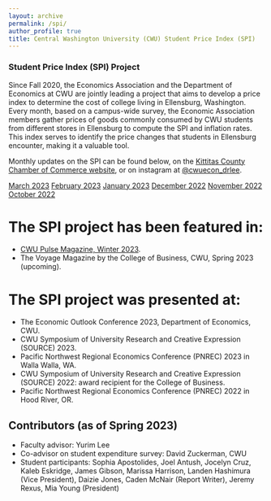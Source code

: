 ```yaml
---
layout: archive
permalink: /spi/
author_profile: true
title: Central Washington University (CWU) Student Price Index (SPI)
---
```


### Student Price Index (SPI) Project

Since Fall 2020, the Economics Association and the Department of Economics at CWU are jointly leading a project that aims to develop a price index to determine the cost of college living in Ellensburg, Washington. Every month, based on a campus-wide survey, the Economic Association members gather prices of goods commonly consumed by CWU students from different stores in Ellensburg to compute the SPI and inflation rates. This index serves to identify the price changes that students in Ellensburg encounter, making it a valuable tool.

Monthly updates on the SPI can be found below, on the [Kittitas County Chamber of Commerce website](https://www.kittitascountychamber.com/choose-kittitas-county/), or on instagram at [@cwuecon_drlee](https://www.instagram.com/cwuecon_drlee/). 

[March 2023](http://econ-ylee.github.io/files/March_2023_Monthly_SPI_update.pdf)
[February 2023](http://econ-ylee.github.io/files/February_2023_Monthly_SPI_update.pdf)
[January 2023](http://econ-ylee.github.io/files/Janurary_2023_Monthly_SPI_update.pdf)
[December 2022](http://econ-ylee.github.io/files/December_2022_Monthly_SPI_update.pdf)
[November 2022](http://econ-ylee.github.io/files/November_2022_Monthly_SPI_update.pdf)
[October 2022](http://econ-ylee.github.io/files/October_2022_Monthly_SPI_update.pdf)

# The SPI project has been featured in:

* [CWU Pulse Magazine, Winter 2023](https://issuu.com/cwupulse/docs/winter_2023).
* The Voyage Magazine by the College of Business, CWU, Spring 2023 (upcoming).

# The SPI project was presented at: 

* The Economic Outlook Conference 2023, Department of Economics, CWU.
* CWU Symposium of University Research and Creative Expression (SOURCE) 2023.
* Pacific Northwest Regional Economics Conference (PNREC) 2023 in Walla Walla, WA.
* CWU Symposium of University Research and Creative Expression (SOURCE) 2022: award recipient for the College of Business.
* Pacific Northwest Regional Economics Conference (PNREC) 2022 in Hood River, OR.

## Contributors (as of Spring 2023)

* Faculty advisor: Yurim Lee
* Co-advisor on student expenditure survey: David Zuckerman, CWU
* Student participants: Sophia Apostolides, Joel Antush, Jocelyn Cruz, Kaleb Eskridge, James Gibson, Marissa Harrison, Landen Hashimura (Vice President), Daizie Jones, Caden McNair (Report Writer), Jeremy Rexus, Mia Young (President)